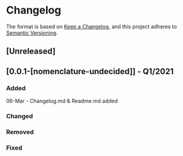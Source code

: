# Changelog

The format is based on [Keep a Changelog](https://keepachangelog.com/en/1.0.0/),
and this project adheres to [Semantic Versioning](https://semver.org/spec/v2.0.0.html).

## [Unreleased]

## [0.0.1-[nomenclature-undecided]] - Q1/2021

### Added
06-Mar - Changelog.md & Readme.md added

### Changed 

### Removed

### Fixed
